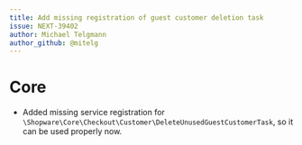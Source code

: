 ```yaml
---
title: Add missing registration of guest customer deletion task
issue: NEXT-39402
author: Michael Telgmann
author_github: @mitelg
---
```

# Core
* Added missing service registration for `\Shopware\Core\Checkout\Customer\DeleteUnusedGuestCustomerTask`, so it can be used properly now.
